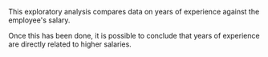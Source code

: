 This exploratory analysis compares data on years of experience against the employee's salary.

Once this has been done, it is possible to conclude that years of experience are directly related to higher salaries.
